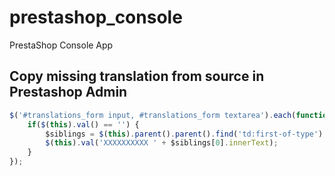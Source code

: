 # prestashop_console
PrestaShop Console App

## Copy missing translation from source in Prestashop Admin
```javascript
$('#translations_form input, #translations_form textarea').each(function() {
    if($(this).val() == '') {
        $siblings = $(this).parent().parent().find('td:first-of-type');
        $(this).val('XXXXXXXXXX ' + $siblings[0].innerText);
    }
});
```
